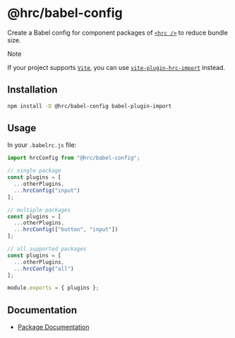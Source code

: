 # @hrc/babel-config

Create a Babel config for component packages of [`<hrc
/>`](https://hdoc1509.github.io/hrc/) to reduce bundle size.

> [!NOTE]
> If your project supports [`Vite`](https://vitejs.dev/), you can use
> [`vite-plugin-hrc-import`](https://hdoc1509.github.io/hrc/packages/vite-plugin-hrc-import)
> instead.

## Installation

```bash
npm install -D @hrc/babel-config babel-plugin-import
```

## Usage

In your `.babelrc.js` file:

<!-- prettier-ignore -->
```js
import hrcConfig from "@hrc/babel-config";

// single package
const plugins = [
  ...otherPlugins,
  ...hrcConfig("input")
];

// multiple packages
const plugins = [
  ...otherPlugins,
  ...hrcConfig(["button", "input"])
];

// all supported packages
const plugins = [
  ...otherPlugins,
  ...hrcConfig("all")
];

module.exports = { plugins };
```

## Documentation

- [Package Documentation](https://hdoc1509.github.io/hrc/packages/babel-config)
